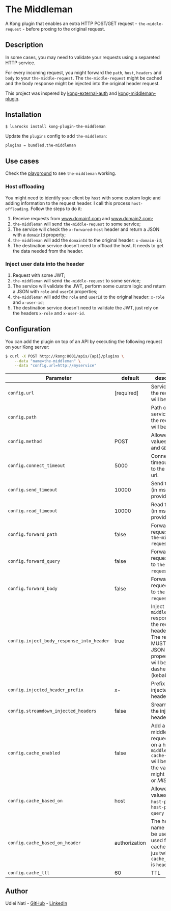 # The Middleman

A Kong plugin that enables an extra HTTP POST/GET request - `the-middle-request` - before proxing to the original request.

## Description

In some cases, you may need to validate your requests using a separeted HTTP service.

For every incoming request, you might forward the `path`, `host`, `headers` and `body` to your `the-middle-request`. The `the-middle-request` might be cached and the body response might be injected into the original header request.

This project was inspered by [kong-external-auth](https://github.com/jcramalho/kong-external-auth "kong-external-auth") and [kong-middleman-plugin](https://github.com/pantsel/kong-middleman-plugin "kong-middleman-plugin").

## Installation

```bash
$ luarocks install kong-plugin-the-middleman
```

Update the `plugins` config to add `the-middleman`:

```
plugins = bundled,the-middleman
```

## Use cases

Check the [playground](https://github.com/udleinati/kong-plugin-the-middleman/tree/master/playground "playground") to see `the-middleman` working.

### Host offloading

You might need to identify your client by `host` with some custom logic and adding information to the request header. I call this process `host-offloading`. Follow the steps to do it:

1. Receive requests from www.domain1.com and www.domain2.com;
2. `the-middleman` will send `the-middle-request` to some service;
3. The service will check the `x-forwared-host` header and return a JSON with a `domainId` property;
4. `the-middleman` will add the `domainId` to the original header: `x-domain-id`;
5. The destination service doesn't need to offload the host. It needs to get the data needed from the header.

### Inject user data into the header

1. Request with some JWT;
2. `the-middleman` will send `the-middle-request` to some service;
3. The service will validate the JWT, perform some custom logic and return a JSON with `role` and `userId` properties;
4. `the-middleman` will add the `role` and `userId` to the original header: `x-role` and `x-user-id`;
5. The destination service doesn't need to validate the JWT, just rely on the headers `x-role` and `x-user-id`.

## Configuration

You can add the plugin on top of an API by executing the following request on your Kong server:

```bash
$ curl -X POST http://kong:8001/apis/{api}/plugins \
    --data "name=the-middleman" \
    --data "config.url=http://myservice"
```

| Parameter | default | description |
| ---       | ---     | ---         |
| `config.url` | [required] | Service where the requests will be made. |
| `config.path` |  | Path on service where the requests will be made. |
| `config.method` | POST | Allowed values: `POST` and `GET`. |
| `config.connect_timeout` | 5000 | Connection timeout (in ms) to the provided url. |
| `config.send_timeout` | 10000 | Send timeout (in ms) to the provided url. |
| `config.read_timeout` | 10000 | Read timeout (in ms) to the provided url. |
| `config.forward_path` | false | Forward the request path to `the-middle-request` body. |
| `config.forward_query` | false | Forward the request query to `the-middle-request` body. |
| `config.forward_body` | false | Forward the request body to `the-middle-request` body. |
| `config.inject_body_response_into_header` | true | Inject `the-middle-request` response into the request header. Note: The response MUST BE a JSON and the property key will be dasherized (kebab-case) |
| `config.injected_header_prefix` | x- | Prefix to the injected headers. |
| `config.streamdown_injected_headers` | false | Sreamdown the injected headers. |
| `config.cache_enabled` | false | Add a cache to middle-request. When on a header `x-middleman-cache-status` will be added, the value might be *HIT* or *MISS*. |
| `config.cache_based_on` | host | Allowed values: `host`, `host-path`, `host-path-query` or `header` |
| `config.cache_based_on_header` | authorization | The header name that will be used to used for cache. Valid jus twhen `cache_based_on` is `header`. |
| `config.cache_ttl` | 60 | TTL |

## Author

Udlei Nati - [GitHub](https://github.com/udleinati "GitHub") - [LinkedIn](https://www.linkedin.com/in/udleinati/ "LinkedIn")
